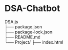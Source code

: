 # DSA-Chatbot
DSA.js                  
├── package.json            
├── package-lock.json       
├── README.md               
└── Project/
    ├── index.html          
